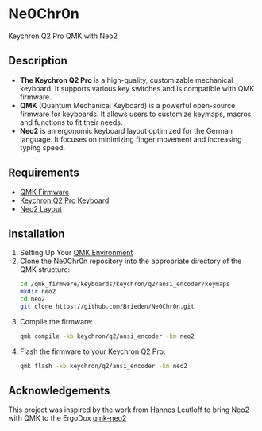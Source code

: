 # Ne0Chr0n
Keychron Q2 Pro QMK with Neo2


## Description
- **The Keychron Q2 Pro** is a high-quality, customizable mechanical keyboard. It supports various key switches and is compatible with QMK firmware.
- **QMK** (Quantum Mechanical Keyboard) is a powerful open-source firmware for keyboards. It allows users to customize keymaps, macros, and functions to fit their needs.
- **Neo2** is an ergonomic keyboard layout optimized for the German language. It focuses on minimizing finger movement and increasing typing speed.

## Requirements
- [QMK Firmware](https://github.com/qmk/qmk_firmware/tree/master/keyboards/keychron/q2)
- [Keychron Q2 Pro Keyboard](https://www.keychron.com/products/keychron-q2-pro-qmk-via-wireless-custom-mechanical-keyboard)
- [Neo2 Layout](https://neo-layout.org/)


## Installation
1. Setting Up Your [QMK Environment](https://docs.qmk.fm/newbs_getting_started)
2. Clone the Ne0Chr0n repository into the appropriate directory of the QMK structure:
    ```sh
    cd /qmk_firmware/keyboards/keychron/q2/ansi_encoder/keymaps
    mkdir neo2
    cd neo2
    git clone https://github.com/Brieden/Ne0Chr0n.git
    ```
3. Compile the firmware:
    ```sh
    qmk compile -kb keychron/q2/ansi_encoder -km neo2
    ```
6. Flash the firmware to your Keychron Q2 Pro:
    ```sh
    qmk flash -kb keychron/q2/ansi_encoder -km neo2
    ```

## Acknowledgements

This project was inspired by the work from Hannes Leutloff to bring Neo2 with QMK to the ErgoDox [qmk-neo2](https://github.com/yeldiRium/qmk-neo2/blob/master/keymap.c)